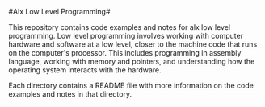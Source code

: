 #Alx Low Level Programming#

This repository contains code examples and notes for alx low level programming. Low level programming involves working with computer hardware and software at a low level, closer to the machine code that runs on the computer's processor. This includes programming in assembly language, working with memory and pointers, and understanding how the operating system interacts with the hardware.

Each directory contains a README file with more information on the code examples and notes in that directory.
